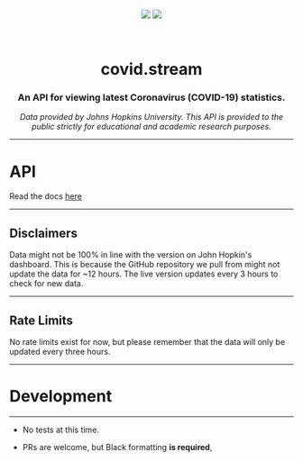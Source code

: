 
<center>
<br>
  

  <p align="center">
      <img src="https://img.shields.io/badge/dynamic/json?color=informational&label=Live%20version%last%20updated&query=%24.lastUpdated&url=https%3A%2F%2Fapi.covid.stream%2Fstatus%3FgithubPage%3Dtrue"></img>
      <img src="https://img.shields.io/badge/dynamic/json?color=blue&label=Status&query=%24.status&url=https%3A%2F%2Fapi.covid.stream%2Fstatus%3FgithubPage%3Dtrue"></img>
  </p>
  
  <br>
  <h1 align="center">covid.stream</h1>
  <h3 align="center">An API for viewing latest Coronavirus (COVID-19) statistics.</h3>
  <i>
  	Data provided by Johns Hopkins University. This API is provided to the public strictly for educational and academic research purposes.
  </i>
</center>

---

# API

Read the docs [here](https://docs.covid.stream)

---

## Disclaimers

Data might not be 100% in line with the version on John Hopkin's dashboard. This is because the GitHub repository we pull from might not update the data for ~12 hours. The live version updates every 3 hours to check for new data.

---

## Rate Limits

No rate limits exist for now, but please remember that the data will only be updated every three hours.


---
# Development

---

- No tests at this time.

- PRs are welcome, but Black formatting **is required**,
